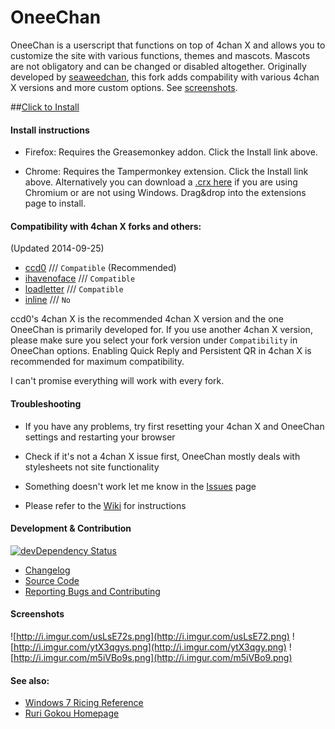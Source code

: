 OneeChan
====

OneeChan is a userscript that functions on top of 4chan X and allows you to customize the site with various functions, themes and mascots. Mascots are not obligatory and can be changed or disabled altogether. Originally developed by [seaweedchan](https://github.com/seaweedchan), this fork adds compability with various 4chan X versions and more custom options. See [screenshots](#screenshots).


##[Click to Install](https://nebukazar.github.io/OneeChan/builds/OneeChan.user.js)


#### Install instructions

- Firefox: Requires the Greasemonkey addon. Click the Install link above.

- Chrome: Requires the Tampermonkey extension. Click the Install link above. Alternatively you can download a [.crx here](https://nebukazar.github.io/OneeChan/builds/OneeChan.crx) if you are using Chromium or are not using Windows. Drag&drop into the extensions page to install.


#### Compatibility with 4chan X forks and others:
(Updated 2014-09-25)

- [ccd0](https://github.com/ccd0/4chan-x) /// `Compatible` (Recommended)
- [ihavenoface](https://github.com/ihavenoface/4chan-x) /// `Compatible`
- [loadletter](https://github.com/loadletter/4chan-x) /// `Compatible`
- [inline](https://boards.4chan.org/) /// `No`

ccd0's 4chan X is the recommended 4chan X version and the one OneeChan is primarily developed for. If you use another 4chan X version, please make sure you select your fork version under `Compatibility` in OneeChan options. Enabling Quick Reply and Persistent QR in 4chan X is recommended for maximum compatibility. 

I can't promise everything will work with every fork.


#### Troubleshooting

- If you have any problems, try first resetting your 4chan X and OneeChan settings and restarting your browser

- Check if it's not a 4chan X issue first, OneeChan mostly deals with stylesheets not site functionality

- Something doesn't work let me know in the [Issues](https://github.com/Nebukazar/OneeChan/issues) page

- Please refer to the [Wiki](https://github.com/Nebukazar/OneeChan/wiki) for instructions


#### Development & Contribution

[![devDependency Status](https://david-dm.org/Nebukazar/OneeChan/dev-status.svg)](https://david-dm.org/Nebukazar/OneeChan#info=devDependencies)

- [Changelog](https://github.com/Nebukazar/OneeChan/blob/master/CHANGELOG.md)
- [Source Code](https://github.com/Nebukazar/OneeChan)
- [Reporting Bugs and Contributing](https://github.com/Nebukazar/OneeChan/blob/master/CONTRIBUTING.md)

#### Screenshots

![http://i.imgur.com/usLsE72s.png](http://i.imgur.com/usLsE72.png) ![http://i.imgur.com/ytX3qgys.png](http://i.imgur.com/ytX3qgy.png) ![http://i.imgur.com/m5iVBo9s.png](http://i.imgur.com/m5iVBo9.png)


#### See also:

- [Windows 7 Ricing Reference](http://nanami-tan.info/)
- [Ruri Gokou Homepage](https://github.com/gokoururi/homepage)
